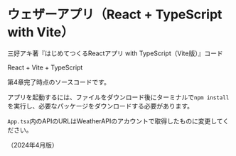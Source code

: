 # ウェザーアプリ（React + TypeScript with Vite）

三好アキ著『はじめてつくるReactアプリ with TypeScript（Vite版）』コード

React + Vite + TypeScript

第4章完了時点のソースコードです。

アプリを起動するには、ファイルをダウンロード後にターミナルで`npm install`を実行し、必要なパッケージをダウンロードする必要があります。

`App.tsx`内のAPIのURLはWeatherAPIのアカウントで取得したものに変更してください。

（2024年4月版）
